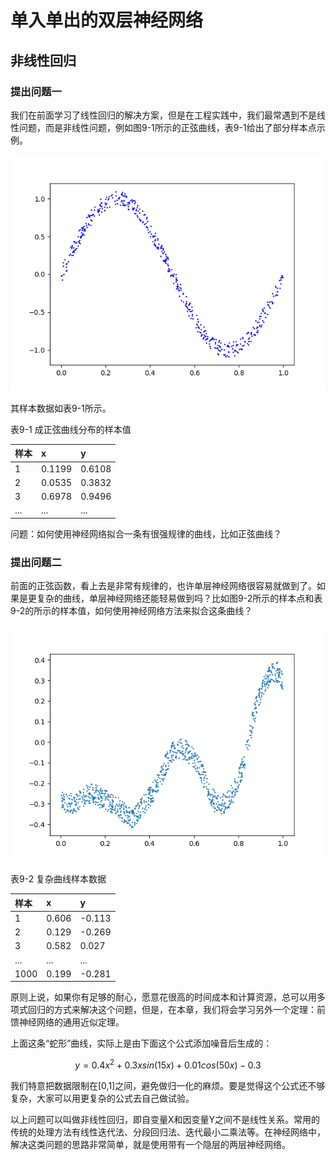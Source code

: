 # 单入单出的双层神经网络

## 非线性回归

### 提出问题一

我们在前面学习了线性回归的解决方案，但是在工程实践中，我们最常遇到不是线性问题，而是非线性问题，例如图9-1所示的正弦曲线，表9-1给出了部分样本点示例。

![&#x56FE;9-1 &#x6210;&#x6B63;&#x5F26;&#x66F2;&#x7EBF;&#x5206;&#x5E03;&#x7684;&#x6837;&#x672C;&#x70B9;](../.gitbook/assets/image%20%28169%29.png)

其样本数据如表9-1所示。

表9-1 成正弦曲线分布的样本值

| 样本 | x | y |
| :--- | :--- | :--- |
| 1 | 0.1199 | 0.6108 |
| 2 | 0.0535 | 0.3832 |
| 3 | 0.6978 | 0.9496 |
| ... | ... | ... |

问题：如何使用神经网络拟合一条有很强规律的曲线，比如正弦曲线？

### 提出问题二

前面的正弦函数，看上去是非常有规律的，也许单层神经网络很容易就做到了。如果是更复杂的曲线，单层神经网络还能轻易做到吗？比如图9-2所示的样本点和表9-2的所示的样本值，如何使用神经网络方法来拟合这条曲线？

![&#x56FE;9-2 &#x590D;&#x6742;&#x66F2;&#x7EBF;&#x6837;&#x672C;&#x53EF;&#x89C6;&#x5316;](../.gitbook/assets/image%20%28191%29.png)

表9-2 复杂曲线样本数据

| 样本 | x | y |
| :--- | :--- | :--- |
| 1 | 0.606 | -0.113 |
| 2 | 0.129 | -0.269 |
| 3 | 0.582 | 0.027 |
| ... | ... | ... |
| 1000 | 0.199 | -0.281 |

原则上说，如果你有足够的耐心，愿意花很高的时间成本和计算资源，总可以用多项式回归的方式来解决这个问题，但是，在本章，我们将会学习另外一个定理：前馈神经网络的通用近似定理。

上面这条“蛇形”曲线，实际上是由下面这个公式添加噪音后生成的：

$$
y=0.4x^2 + 0.3xsin(15x) + 0.01cos(50x)-0.3
$$

我们特意把数据限制在\[0,1\]之间，避免做归一化的麻烦。要是觉得这个公式还不够复杂，大家可以用更复杂的公式去自己做试验。

以上问题可以叫做非线性回归，即自变量X和因变量Y之间不是线性关系。常用的传统的处理方法有线性迭代法、分段回归法、迭代最小二乘法等。在神经网络中，解决这类问题的思路非常简单，就是使用带有一个隐层的两层神经网络。

